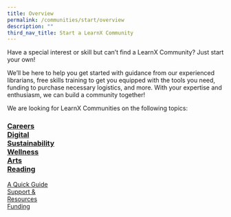 ```yaml
---
title: Overview
permalink: /communities/start/overview
description: ""
third_nav_title: Start a LearnX Community
---
```

Have a special interest or skill but can’t find a LearnX Community? Just start your own!

We’ll be here to help you get started with guidance from our experienced librarians, free skills training to get you equipped with the tools you need, funding to purchase necessary logistics, and more. With your expertise and enthusiasm, we can build a community together!

We are looking for LearnX Communities on the following topics:

### **[Careers](/communities/join/careers-communities)<br>[Digital](/communities/join/digital-communities)<br>[Sustainability](/communities/join/sustainability-communities)<br>[Wellness](/communities/join/wellness-communities)<br>[Arts](/communities/join/arts-communities)<br>[Reading](/communities/join/reading-communities)**

<div class="row is-multiline margin--top--lg">
  <div class="col is-one-third">
    <div class="clickbox is-generic">
      <a href="/communities/start/quick-guide">
        <span>A Quick Guide</span>
      </a>
    </div>
  </div>
  <div class="col is-one-third">
    <div class="clickbox is-generic">
      <a href="/communities/start/support-resources">
        <span>Support &<br>Resources</span>
      </a>
    </div>
  </div>
  <div class="col is-one-third">
    <div class="clickbox is-generic">
      <a href="/communities/start/funding">
        <span>Funding</span>
      </a>
    </div>
  </div>
</div>